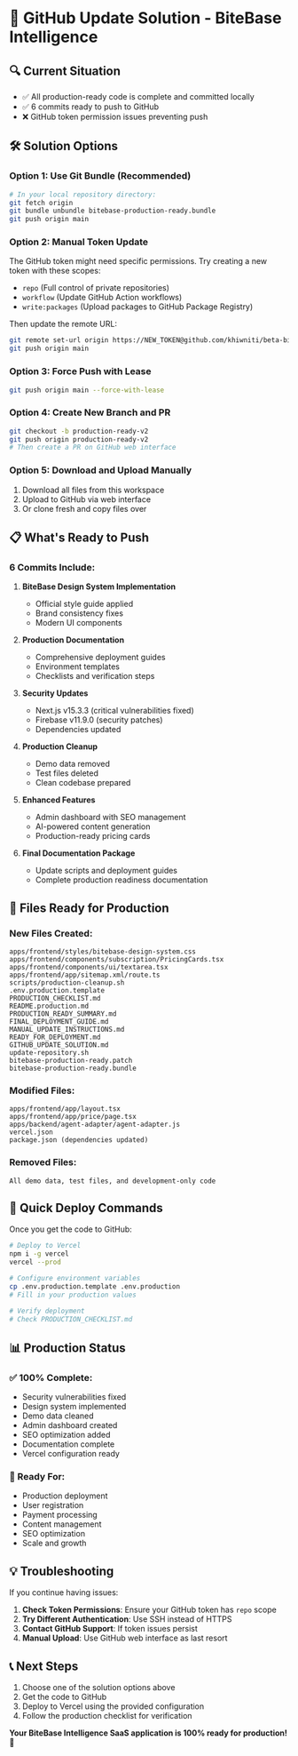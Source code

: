 # 🚀 GitHub Update Solution - BiteBase Intelligence

## 🔍 Current Situation
- ✅ All production-ready code is complete and committed locally
- ✅ 6 commits ready to push to GitHub
- ❌ GitHub token permission issues preventing push

## 🛠️ Solution Options

### Option 1: Use Git Bundle (Recommended)
```bash
# In your local repository directory:
git fetch origin
git bundle unbundle bitebase-production-ready.bundle
git push origin main
```

### Option 2: Manual Token Update
The GitHub token might need specific permissions. Try creating a new token with these scopes:
- `repo` (Full control of private repositories)
- `workflow` (Update GitHub Action workflows)
- `write:packages` (Upload packages to GitHub Package Registry)

Then update the remote URL:
```bash
git remote set-url origin https://NEW_TOKEN@github.com/khiwniti/beta-bitebase-app.git
git push origin main
```

### Option 3: Force Push with Lease
```bash
git push origin main --force-with-lease
```

### Option 4: Create New Branch and PR
```bash
git checkout -b production-ready-v2
git push origin production-ready-v2
# Then create a PR on GitHub web interface
```

### Option 5: Download and Upload Manually
1. Download all files from this workspace
2. Upload to GitHub via web interface
3. Or clone fresh and copy files over

## 📋 What's Ready to Push

### 6 Commits Include:
1. **BiteBase Design System Implementation**
   - Official style guide applied
   - Brand consistency fixes
   - Modern UI components

2. **Production Documentation**
   - Comprehensive deployment guides
   - Environment templates
   - Checklists and verification steps

3. **Security Updates**
   - Next.js v15.3.3 (critical vulnerabilities fixed)
   - Firebase v11.9.0 (security patches)
   - Dependencies updated

4. **Production Cleanup**
   - Demo data removed
   - Test files deleted
   - Clean codebase prepared

5. **Enhanced Features**
   - Admin dashboard with SEO management
   - AI-powered content generation
   - Production-ready pricing cards

6. **Final Documentation Package**
   - Update scripts and deployment guides
   - Complete production readiness documentation

## 🎯 Files Ready for Production

### New Files Created:
```
apps/frontend/styles/bitebase-design-system.css
apps/frontend/components/subscription/PricingCards.tsx
apps/frontend/components/ui/textarea.tsx
apps/frontend/app/sitemap.xml/route.ts
scripts/production-cleanup.sh
.env.production.template
PRODUCTION_CHECKLIST.md
README.production.md
PRODUCTION_READY_SUMMARY.md
FINAL_DEPLOYMENT_GUIDE.md
MANUAL_UPDATE_INSTRUCTIONS.md
READY_FOR_DEPLOYMENT.md
GITHUB_UPDATE_SOLUTION.md
update-repository.sh
bitebase-production-ready.patch
bitebase-production-ready.bundle
```

### Modified Files:
```
apps/frontend/app/layout.tsx
apps/frontend/app/price/page.tsx
apps/backend/agent-adapter/agent-adapter.js
vercel.json
package.json (dependencies updated)
```

### Removed Files:
```
All demo data, test files, and development-only code
```

## 🚀 Quick Deploy Commands

Once you get the code to GitHub:

```bash
# Deploy to Vercel
npm i -g vercel
vercel --prod

# Configure environment variables
cp .env.production.template .env.production
# Fill in your production values

# Verify deployment
# Check PRODUCTION_CHECKLIST.md
```

## 📊 Production Status

### ✅ 100% Complete:
- Security vulnerabilities fixed
- Design system implemented  
- Demo data cleaned
- Admin dashboard created
- SEO optimization added
- Documentation complete
- Vercel configuration ready

### 🎉 Ready For:
- Production deployment
- User registration
- Payment processing
- Content management
- SEO optimization
- Scale and growth

## 💡 Troubleshooting

If you continue having issues:

1. **Check Token Permissions**: Ensure your GitHub token has `repo` scope
2. **Try Different Authentication**: Use SSH instead of HTTPS
3. **Contact GitHub Support**: If token issues persist
4. **Manual Upload**: Use GitHub web interface as last resort

## 📞 Next Steps

1. Choose one of the solution options above
2. Get the code to GitHub
3. Deploy to Vercel using the provided configuration
4. Follow the production checklist for verification

**Your BiteBase Intelligence SaaS application is 100% ready for production! 🚀**